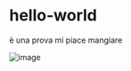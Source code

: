 # hello-world
è una prova 
mi piace mangiare

![image](https://user-images.githubusercontent.com/37807751/158070385-5d204752-5c3e-4463-bd04-a96e56166c91.png)
